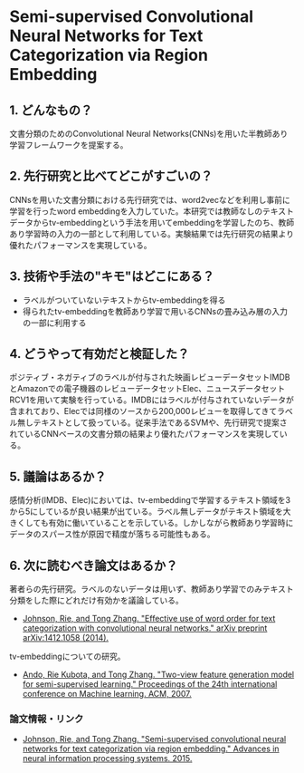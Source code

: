 # Semi-supervised Convolutional Neural Networks for Text Categorization via Region Embedding

## 1. どんなもの？

文書分類のためのConvolutional Neural Networks(CNNs)を用いた半教師あり学習フレームワークを提案する。

## 2. 先行研究と比べてどこがすごいの？

CNNsを用いた文書分類における先行研究では、word2vecなどを利用し事前に学習を行ったword embeddingを入力していた。本研究では教師なしのテキストデータからtv-embeddingという手法を用いてembeddingを学習したのち、教師あり学習時の入力の一部として利用している。実験結果では先行研究の結果より優れたパフォーマンスを実現している。

## 3. 技術や手法の"キモ"はどこにある？

* ラベルがついていないテキストからtv-embeddingを得る
* 得られたtv-embeddingを教師あり学習で用いるCNNsの畳み込み層の入力の一部に利用する

## 4. どうやって有効だと検証した？

ポジティブ・ネガティブのラベルが付与された映画レビューデータセットIMDBとAmazonでの電子機器のレビューデータセットElec、ニュースデータセットRCV1を用いて実験を行っている。IMDBにはラベルが付与されていないデータが含まれており、Elecでは同様のソースから200,000レビューを取得してきてラベル無しテキストとして扱っている。従来手法であるSVMや、先行研究で提案されているCNNベースの文書分類の結果より優れたパフォーマンスを実現している。

## 5. 議論はあるか？

感情分析(IMDB、Elec)においては、tv-embeddingで学習するテキスト領域を3から5にしているが良い結果が出ている。ラベル無しデータがテキスト領域を大きくしても有効に働いていることを示している。しかしながら教師あり学習時にデータのスパース性が原因で精度が落ちる可能性もある。

## 6. 次に読むべき論文はあるか？

著者らの先行研究。ラベルのないデータは用いず、教師あり学習でのみテキスト分類をした際にどれだけ有効かを議論している。
* [Johnson, Rie, and Tong Zhang. "Effective use of word order for text categorization with convolutional neural networks." arXiv preprint arXiv:1412.1058 (2014).](https://arxiv.org/abs/1412.1058)

tv-embeddingについての研究。
* [Ando, Rie Kubota, and Tong Zhang. "Two-view feature generation model for semi-supervised learning." Proceedings of the 24th international conference on Machine learning. ACM, 2007.](http://machinelearning.wustl.edu/mlpapers/paper_files/icml2007_AndoZ07.pdf)

### 論文情報・リンク

* [Johnson, Rie, and Tong Zhang. "Semi-supervised convolutional neural networks for text categorization via region embedding." Advances in neural information processing systems. 2015.](http://papers.nips.cc/paper/5849-semi-supervised-convolutional-neural-networks-for-text-categorization-via-region-embedding.pdf)
